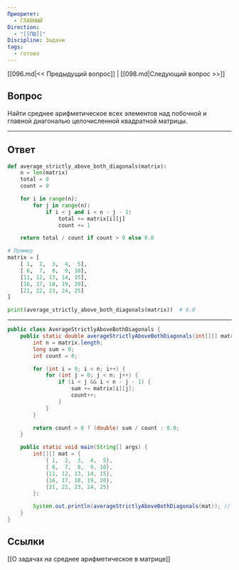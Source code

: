 ```yaml
---
Приоритет:
  - ГЛАВНЫЙ
Direction:
  - "[[ПШ]]"
Discipline: Задачи
tags:
  - готово
---
```

[[096.md|<< Предыдущий вопрос]] | [[098.md|Следующий вопрос >>]]
## Вопрос
Найти среднее арифметическое всех элементов над побочной и главной диагональю целочисленной квадратной матрицы.

---
## Ответ
```python
def average_strictly_above_both_diagonals(matrix):
    n = len(matrix)
    total = 0
    count = 0

    for i in range(n):
        for j in range(n):
            if i < j and i < n - j - 1:
                total += matrix[i][j]
                count += 1

    return total / count if count > 0 else 0.0

# Пример
matrix = [
    [ 1,  2,  3,  4,  5],
    [ 6,  7,  8,  9, 10],
    [11, 12, 13, 14, 15],
    [16, 17, 18, 19, 20],
    [21, 22, 23, 24, 25]
]

print(average_strictly_above_both_diagonals(matrix))  # 6.0
```

---

```java
public class AverageStrictlyAboveBothDiagonals {
    public static double averageStrictlyAboveBothDiagonals(int[][] matrix) {
        int n = matrix.length;
        long sum = 0;
        int count = 0;

        for (int i = 0; i < n; i++) {
            for (int j = 0; j < n; j++) {
                if (i < j && i < n - j - 1) {
                    sum += matrix[i][j];
                    count++;
                }
            }
        }

        return count > 0 ? (double) sum / count : 0.0;
    }

    public static void main(String[] args) {
        int[][] mat = {
            { 1,  2,  3,  4,  5},
            { 6,  7,  8,  9, 10},
            {11, 12, 13, 14, 15},
            {16, 17, 18, 19, 20},
            {21, 22, 23, 24, 25}
        };

        System.out.println(averageStrictlyAboveBothDiagonals(mat)); // Output: 6.0
    }
}
```
## Ссылки
[[О задачах на среднее арифметическое в матрице]]